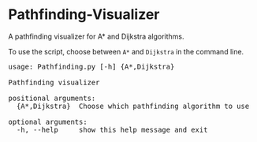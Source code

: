 # Pathfinding-Visualizer

A pathfinding visualizer for A* and Dijkstra algorithms.

To use the script, choose between `A*` and `Dijkstra` in the command line.

<pre>usage: Pathfinding.py [-h] {A*,Dijkstra}

Pathfinding visualizer

positional arguments:
  {A*,Dijkstra}  Choose which pathfinding algorithm to use

optional arguments:
  -h, --help     show this help message and exit</pre>
